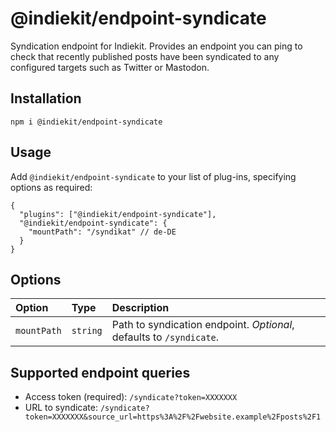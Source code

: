 # @indiekit/endpoint-syndicate

Syndication endpoint for Indiekit. Provides an endpoint you can ping to check that recently published posts have been syndicated to any configured targets such as Twitter or Mastodon.

## Installation

`npm i @indiekit/endpoint-syndicate`

## Usage

Add `@indiekit/endpoint-syndicate` to your list of plug-ins, specifying options as required:

```jsonc
{
  "plugins": ["@indiekit/endpoint-syndicate"],
  "@indiekit/endpoint-syndicate": {
    "mountPath": "/syndikat" // de-DE
  }
}
```

## Options

| Option      | Type     | Description                                                         |
| :---------- | :------- | :------------------------------------------------------------------ |
| `mountPath` | `string` | Path to syndication endpoint. _Optional_, defaults to `/syndicate`. |

## Supported endpoint queries

- Access token (required): `/syndicate?token=XXXXXXX`
- URL to syndicate: `/syndicate?token=XXXXXXX&source_url=https%3A%2F%2Fwebsite.example%2Fposts%2F1`
